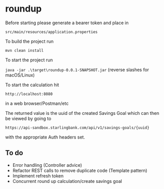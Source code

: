 # roundup

Before starting please generate a bearer token and place in

`src/main/resources/application.properties`

To build the project run 

`mvn clean install`

To start the project run

`java -jar .\target\roundup-0.0.1-SNAPSHOT.jar`
(reverse slashes for macOS/Linux)

To start the calculation hit

`http://localhost:8080`

in a web browser/Postman/etc

The returned value is the uuid of the created Savings Goal which can then be viewed by going to

`https://api-sandbox.starlingbank.com/api/v1/savings-goals/{uuid}`

with the appropriate Auth headers set.

## To do

* Error handling (Controller advice)
* Refactor REST calls to remove duplicate code (Template pattern)
* Implement refresh token
* Concurrent round up calculation/create savings goal


